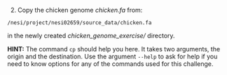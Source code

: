2. Copy the chicken genome *chicken.fa* from: 

```
/nesi/project/nesi02659/source_data/chicken.fa
```

in the newly created *chicken_genome_exercise/* directory.


**HINT:** The command ```cp``` should help you here. It takes two arguments, the origin and the destination. Use the argument `--help` to ask for help if you need to know options for any of the commands used for this challenge.
